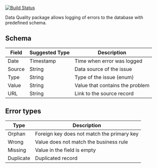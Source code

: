 [![Build Status](https://travis-ci.org/byapparov/rdqa.svg?branch=master)](https://travis-ci.org/byapparov/rdqa)

Data Quality package allows logging of errors to the database with predefined schema.


## Schema

Field | Suggested Type | Description
------------ | ------------- | -------------
Date | Timestamp | Time when error was logged
Source | String | Data source of the issue
Type | String | Type of the issue (enum)
Value | String | Value that contains the problem
URL | String | Link to the source record


## Error types

Type | Description
------ | ----------
Orphan | Foreign key does not match the primary key
Wrong | Value does not match the business rule
Missing | Value in the field is empty
Duplicate | Duplicated record
